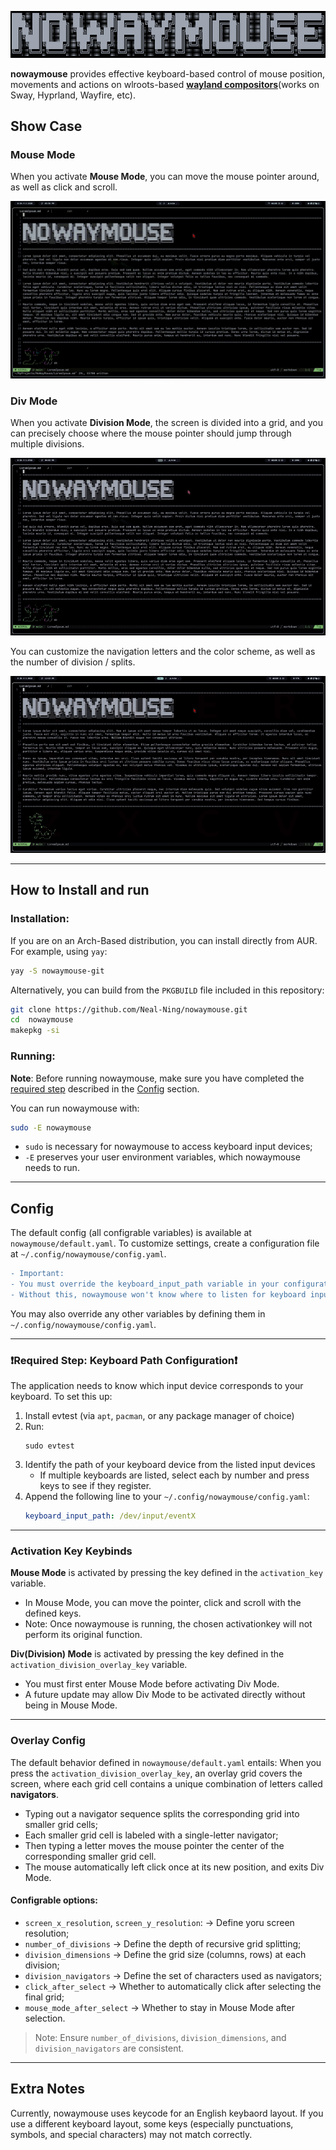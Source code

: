 ![# NoWayMouse](./medias/nowaymouse.png)

**nowaymouse** provides effective keyboard-based control of mouse position, movements and actions on wlroots-based [**wayland compositors**](https://wiki.archlinux.org/title/Wayland)(works on Sway, Hyprland, Wayfire, etc).

## Show Case
### Mouse Mode
When you activate **Mouse Mode**, you can move the mouse pointer around, as well as click and scroll.

![mousemode showcase](./medias/mousemode.gif)

### Div Mode
When you activate **Division Mode**, the screen is divided into a grid, and you can precisely choose where the mouse pointer should jump through multiple divisions.

![divmode showcase](./medias/divmode.gif)

You can customize the navigation letters and the color scheme, as well as the number of division / splits.

![divmode showcase2](./medias/divmode2.gif)

---

## How to Install and run

### Installation:
If you are on an Arch-Based distribution, you can install directly from AUR. For example, using `yay`: 
```bash
yay -S nowaymouse-git
```

Alternatively, you can build from the `PKGBUILD` file included in this repository: 
```bash
git clone https://github.com/Neal-Ning/nowaymouse.git
cd  nowaymouse
makepkg -si
```

### Running:

**Note**: Before running nowaymouse, make sure you have completed the [required step](#required-step-keyboard-path-configuration) described in the [Config](#config) section.

You can run nowaymouse with: 
```bash
sudo -E nowaymouse
```
- `sudo` is necessary for nowaymouse to access keyboard input devices;
- `-E` preserves your user environment variables, which nowaymouse needs to run.

---

## Config

The default config (all configrable variables) is available at `nowaymouse/default.yaml`.
To customize settings, create a configuration file at `~/.config/nowaymouse/config.yaml`.

```diff
- Important:
- You must override the keyboard_input_path variable in your configuration. 
- Without this, nowaymouse won't know where to listen for keyboard input.
```

You may also override any other variables by defining them in `~/.config/nowaymouse/config.yaml`.

---

### ❗Required Step: Keyboard Path Configuration❗
The application needs to know which input device corresponds to your keyboard. To set this up:
1. Install evtest (via `apt`, `pacman`, or any package manager of choice)
2. Run:
    ```
    sudo evtest
    ```
3. Identify the path of your keyboard device from the listed input devices
    - If multiple keyboards are listed, select each by number and press keys to see if they register.
4. Append the following line to your `~/.config/nowaymouse/config.yaml`:  
   ```yaml
   keyboard_input_path: /dev/input/eventX
    ```
---

### Activation Key Keybinds
**Mouse Mode** is activated by pressing the key defined in the `activation_key` variable. 
- In Mouse Mode, you can move the pointer, click and scroll with the defined keys.
- Note: Once nowaymouse is running, the chosen activationkey will not perform its original function.

**Div(Division) Mode** is activated by pressing the key defined in the `activation_division_overlay_key` variable.
- You must first enter Mouse Mode before activating Div Mode.
- A future update may allow Div Mode to be activated directly without being in Mouse Mode.

---

### Overlay Config
The default behavior defined in `nowaymouse/default.yaml` entails: When you press the `activation_division_overlay_key`, an overlay grid covers the screen, where each grid cell contains a unique combination of letters called **navigators**.
- Typing out a navigator sequence splits the corresponding grid into smaller grid cells;
- Each smaller grid cell is labeled with a single-letter navigator;
- Then typing a letter moves the mouse pointer the center of the corresponding smaller grid cell. 
- The mouse automatically left click once at its new position, and exits Div Mode.

#### Configrable options:
- `screen_x_resolution`, `screen_y_resolution`: -> Define yoru screen resolution;
- `number_of_divisions` -> Define the depth of recursive grid splitting;
- `division_dimensions` -> Define the grid size (columns, rows) at each division;
- `division_navigators` -> Define the set of characters used as navigators;
- `click_after_select` -> Whether to automatically click after selecting the final grid;
- `mouse_mode_after_select` -> Whether to stay in Mouse Mode after selection. 
> Note: Ensure `number_of_divisions`, `division_dimensions`, and `division_navigators` are consistent.

---

## Extra Notes
Currently, nowaymouse uses keycode for an English keybaord layout. If you use a different keyboard layout, some keys (especially punctuations, symbols, and special characters) may not match correctly.

